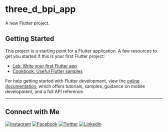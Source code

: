 # three_d_bpi_app  
A new Flutter project.

## Getting Started  
This project is a starting point for a Flutter application. A few resources to get you started if this is your first Flutter project:

- [Lab: Write your first Flutter app](https://docs.flutter.dev/get-started/codelab)  
- [Cookbook: Useful Flutter samples](https://docs.flutter.dev/cookbook)  

For help getting started with Flutter development, view the [online documentation](https://docs.flutter.dev/), which offers tutorials, samples, guidance on mobile development, and a full API reference.

---

## Connect with Me  

[![Instagram](https://img.shields.io/badge/Instagram-Usama_Malik-white)](https://www.instagram.com/YOUR_USERNAME)
[![Facebook](https://img.shields.io/badge/Facebook-%231877F2.svg?style=for-the-badge&logo=facebook&logoColor=white)](https://www.facebook.com/YOUR_USERNAME)
[![Twitter](https://img.shields.io/badge/Twitter-%231DA1F2.svg?style=for-the-badge&logo=twitter&logoColor=white)](https://www.twitter.com/YOUR_USERNAME)
[![LinkedIn](https://img.shields.io/badge/LinkedIn-%230077B5.svg?style=for-the-badge&logo=linkedin&logoColor=white)](https://www.linkedin.com/in/YOUR_USERNAME)  
